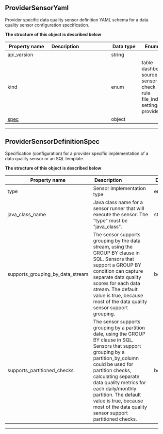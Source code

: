 
## ProviderSensorYaml  
Provider specific data quality sensor definition YAML schema for a data quality sensor configuration specification.  
  







**The structure of this object is described below**  
  
|&nbsp;Property&nbsp;name&nbsp;|&nbsp;Description&nbsp;&nbsp;&nbsp;&nbsp;&nbsp;&nbsp;&nbsp;&nbsp;&nbsp;&nbsp;&nbsp;&nbsp;&nbsp;&nbsp;&nbsp;&nbsp;&nbsp;&nbsp;&nbsp;&nbsp;&nbsp;|&nbsp;Data&nbsp;type&nbsp;|&nbsp;Enum&nbsp;values&nbsp;|&nbsp;Default&nbsp;value&nbsp;|&nbsp;Sample&nbsp;values&nbsp;|
|---------------|---------------------------------|-----------|-------------|---------------|---------------|
|api_version||string| | | |
|kind||enum|table<br/>dashboards<br/>source<br/>sensor<br/>check<br/>rule<br/>file_index<br/>settings<br/>provider_sensor<br/>| | |
|[spec](#providersensordefinitionspec)||object| | | |








___  

## ProviderSensorDefinitionSpec  
Specification (configuration) for a provider specific implementation of a data quality sensor or an SQL template.  
  







**The structure of this object is described below**  
  
|&nbsp;Property&nbsp;name&nbsp;|&nbsp;Description&nbsp;&nbsp;&nbsp;&nbsp;&nbsp;&nbsp;&nbsp;&nbsp;&nbsp;&nbsp;&nbsp;&nbsp;&nbsp;&nbsp;&nbsp;&nbsp;&nbsp;&nbsp;&nbsp;&nbsp;&nbsp;|&nbsp;Data&nbsp;type&nbsp;|&nbsp;Enum&nbsp;values&nbsp;|&nbsp;Default&nbsp;value&nbsp;|&nbsp;Sample&nbsp;values&nbsp;|
|---------------|---------------------------------|-----------|-------------|---------------|---------------|
|type|Sensor implementation type|enum|sql_template<br/>java_class<br/>| | |
|java_class_name|Java class name for a sensor runner that will execute the sensor. The &quot;type&quot; must be &quot;java_class&quot;.|string| | | |
|supports_grouping_by_data_stream|The sensor supports grouping by the data stream, using the GROUP BY clause in SQL. Sensors that support a GROUP BY condition can capture separate data quality scores for each data stream. The default value is true, because most of the data quality sensor support grouping.|boolean| | | |
|supports_partitioned_checks|The sensor supports grouping by a partition date, using the GROUP BY clause in SQL. Sensors that support grouping by a partition_by_column could be used for partition checks, calculating separate data quality metrics for each daily/monthly partition. The default value is true, because most of the data quality sensor support partitioned checks.|boolean| | | |








___  

